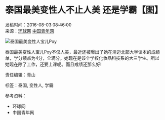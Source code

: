 # 泰国最美变性人不止人美 还是学霸【图】

发稿时间：2016-08-03 08:46:00  
来源：[环球网](http://world.huanqiu.com/photo/2016-08/2840144.html) [中国青年网](http://www.youth.cn)

![泰国最美变性人宝儿Poy](./W020160803321434886870.jpg)

泰国最美变性人宝儿Poy不仅人美，最近还被曝出了她在清迈北部大学读本的成绩单，学分绩点为4分，全满分。她现在是该个学校化妆品科技系的大三学生。所以她现在除了工作，还要上课呢。而且成绩还那么好!

责任编辑：青山

标签：泰国, 变性人, 学霸

参考资料：  
- 环球网  
- 中国青年网
